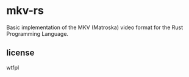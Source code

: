 # mkv-rs

Basic implementation of the MKV (Matroska) video format for the Rust Programming Language.

## license

wtfpl
